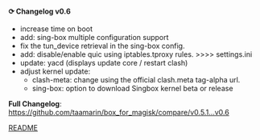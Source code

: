 #### ⟳ Changelog v0.6
+ increase time on boot
+ add: sing-box multiple configuration support
+ fix the tun_device retrieval in the sing-box config.
+ add: disable/enable quic using iptables.tproxy rules. >>>> settings.ini
+ update: yacd (displays update core / restart clash)
+ adjust kernel update:
    + clash-meta: change using the official clash.meta tag-alpha url.
    + sing-box: option to download Singbox kernel beta or release

**Full Changelog**: https://github.com/taamarin/box_for_magisk/compare/v0.5.1...v0.6

[README](https://github.com/taamarin/box_for_magisk/blob/master/README.md)